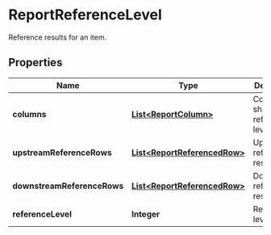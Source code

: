 

# ReportReferenceLevel

Reference results for an item.
## Properties

Name | Type | Description | Notes
------------ | ------------- | ------------- | -------------
**columns** | [**List&lt;ReportColumn&gt;**](ReportColumn.md) | Columns to show on this reference level. |  [optional]
**upstreamReferenceRows** | [**List&lt;ReportReferencedRow&gt;**](ReportReferencedRow.md) | Upstream reference results. |  [optional]
**downstreamReferenceRows** | [**List&lt;ReportReferencedRow&gt;**](ReportReferencedRow.md) | Downstream reference results. |  [optional]
**referenceLevel** | **Integer** | Reference level. |  [optional]



